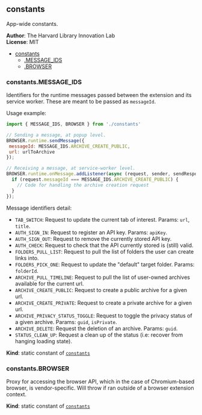 <a name="module_constants"></a>

## constants
App-wide constants.

**Author**: The Harvard Library Innovation Lab  
**License**: MIT  

* [constants](#module_constants)
    * [.MESSAGE_IDS](#module_constants.MESSAGE_IDS)
    * [.BROWSER](#module_constants.BROWSER)

<a name="module_constants.MESSAGE_IDS"></a>

### constants.MESSAGE\_IDS
Identifiers for the runtime messages passed between the extension and its service worker. 
These are meant to be passed as `messageId`.

Usage example:
```javascript
import { MESSAGE_IDS, BROWSER } from './constants'

// Sending a message, at popup level.
BROWSER.runtime.sendMessage({
 messageId: MESSAGE_IDS.ARCHIVE_CREATE_PUBLIC,
 url: urlToArchive
});

// Receiving a message, at service-worker level.
BROWSER.runtime.onMessage.addListener(async (request, sender, sendResponse) => {
  if (request.messageId === MESSAGE_IDS.ARCHIVE_CREATE_PUBLIC) {
    // Code for handling the archive creation request
  }
});
```

Message identifiers detail:
- `TAB_SWITCH`: Request to update the current tab of interest. Params: `url`, `title`.
- `AUTH_SIGN_IN`: Request to register an API key. Params: `apiKey`.
- `AUTH_SIGN_OUT`: Request to remove the currently stored API key.
- `AUTH_CHECK`: Request to check that the API currently stored is (still) valid.
- `FOLDERS_PULL_LIST`: Request to pull the list of folders the user can create links into.
- `FOLDERS_PICK_ONE`: Request to update the "default" target folder. Params: `folderId`.
- `ARCHIVE_PULL_TIMELINE`: Request to pull the list of user-owned archives available for the current url.
- `ARCHIVE_CREATE_PUBLIC`: Request to create a public archive for a given url.
- `ARCHIVE_CREATE_PRIVATE`: Request to create a private archive for a given url.
- `ARCHIVE_PRIVACY_STATUS_TOGGLE`: Request to toggle the privacy status of a given archive. Params: `guid`, `isPrivate`.
- `ARCHIVE_DELETE`: Request the deletion of an archive. Params: `guid`.
- `STATUS_CLEAN_UP`: Request a clean up of the status (i.e: recover from hanging loading state).

**Kind**: static constant of [<code>constants</code>](#module_constants)  
<a name="module_constants.BROWSER"></a>

### constants.BROWSER
Proxy for accessing the browser API, which in the case of Chromium-based browser, is vendor-specific.
Will throw if ran outside of a browser extension context.

**Kind**: static constant of [<code>constants</code>](#module_constants)  
